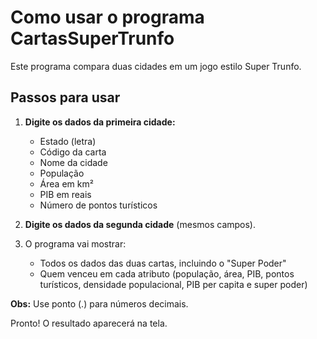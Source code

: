 # Como usar o programa CartasSuperTrunfo

Este programa compara duas cidades em um jogo estilo Super Trunfo.

## Passos para usar

1. **Digite os dados da primeira cidade:**
   - Estado (letra)
   - Código da carta
   - Nome da cidade
   - População
   - Área em km²
   - PIB em reais
   - Número de pontos turísticos

2. **Digite os dados da segunda cidade** (mesmos campos).

3. O programa vai mostrar:
   - Todos os dados das duas cartas, incluindo o "Super Poder"
   - Quem venceu em cada atributo (população, área, PIB, pontos turísticos, densidade populacional, PIB per capita e super poder)

**Obs:** Use ponto (.) para números decimais.

Pronto! O resultado aparecerá na tela.
